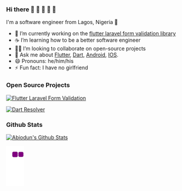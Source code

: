 ### Hi there 👋 👋 👋 👋 👋

I'm a software engineer from Lagos, Nigeria 🌆

- 🔭 I’m currently working on the [flutter laravel form validation library](https://github.com/abiodundotdev/flutter_laravel_form_validation)
- ☕ I’m learning how to be a better software engineer
- 🧑‍💻 I’m looking to collaborate on open-source projects
- 💬 Ask me about [Flutter](https://flutter.dev), [Dart](https://dart.dev), [Android](https://developer.android.com/docs), [IOS](https://developer.apple.com/documentation/).
- 😄 Pronouns: he/him/his
- ⚡ Fun fact: I have no girlfriend

### Open Source Projects

[![Flutter Laravel Form Validation](https://github-readme-stats.vercel.app/api/pin/?username=abiodundotdev&repo=flutter_laravel_form_validation)](https://github.com/abiodundotdev/flutter_laravel_form_validation)

[![Dart Resolver](https://github-readme-stats.vercel.app/api/pin/?username=abiodundotdev&repo=resolver)](https://github.com/abiodundotdev/resolver)

### Github Stats

[![Abiodun's Github Stats](https://github-readme-stats.vercel.app/api?username=abiodundotdev&count_private=true&theme=default&show_icons=true)](https://github.com/abiodundotdev)

![snake gif](https://github.com/abiodundotdev/abiodundotdev/blob/output/github-contribution-grid-snake.gif)

